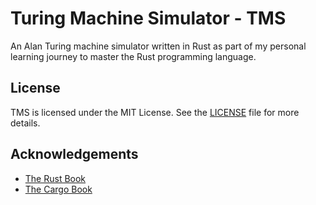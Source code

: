 
# Turing Machine Simulator - TMS

An Alan Turing machine simulator written in Rust as part of my personal learning journey to master the Rust programming language.


<!--

## Screenshots

![App Screenshot]()

## Installation

TODO
    
## Usage/Examples

TODO

-->

## License

TMS is licensed under the MIT License. See the [LICENSE](LICENSE) file for more details.


## Acknowledgements

 - [The Rust Book](https://doc.rust-lang.org/stable/book/)
 - [The Cargo Book](https://doc.rust-lang.org/stable/cargo/)

